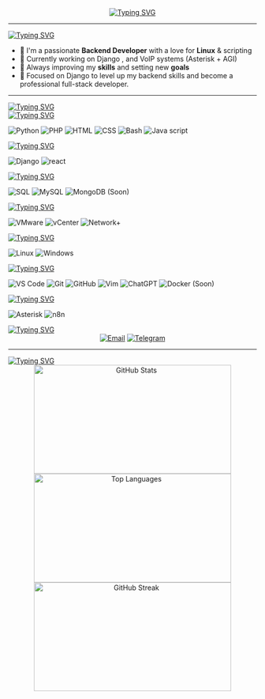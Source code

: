 <!-- Header -->
<div align="center">
  <a href="#"><img src="https://readme-typing-svg.demolab.com?font=Tektur&weight=600&size=30&duration=2000&pause=2000&color=6F6FF7&center=true&vCenter=true&multiline=true&width=500&height=125&lines=Hi+EveryBody+;I'm+Hamid+Reza+Atari;Web+developer+%26+Linux+user...." alt="Typing SVG" /></a>
</div>

---

<!--About Me-->
<div>
<a href="https://git.io/typing-svg"><img src="https://readme-typing-svg.demolab.com?font=Tektur&pause=1&color=FFFFFF&vCenter=true&repeat=false&width=150&height=50&lines=About+Me+%3A" alt="Typing SVG" /></a>
</div>

- 🧠 I'm a passionate **Backend Developer** with a love for **Linux** & scripting
- 🔭 Currently working on Django , and VoIP systems (Asterisk + AGI)
- 🧰 Always improving my **skills** and setting new **goals**
- 💬 Focused on Django to level up my backend skills and become a professional full-stack developer.

---
<!--My Skills-->
<div>
<a href="https://git.io/typing-svg"><img src="https://readme-typing-svg.demolab.com?font=Tektur&pause=1&color=FFFFFF&vCenter=true&repeat=false&width=150&height=50&lines=My+Skills+%3A" alt="Typing SVG" /></a>
</div>




<!--Languages-->
<div>
<a href="https://git.io/typing-svg"><img src="https://readme-typing-svg.demolab.com?font=Tektur&pause=1&color=FFFFFF&vCenter=true&repeat=false&width=150&height=20&lines=%F0%9F%96%A5%EF%B8%8F+Languages+%3A" alt="Typing SVG" /></a>
</div>

![Python](https://img.shields.io/badge/-Python-14354C?logo=python&logoColor=white)
![PHP](https://img.shields.io/badge/-PHP-777BB4?logo=php&logoColor=white)
![HTML](https://img.shields.io/badge/-HTML-E34F26?logo=html5&logoColor=white)
![CSS](https://img.shields.io/badge/-CSS-1572B6?logo=css3&logoColor=white)
![Bash](https://img.shields.io/badge/-Bash-00000?logo=gnubash&logoColor=white)
![Java script](https://img.shields.io/badge/-javascript-F7DF1E?logo=javascript&logoColor=F7DF1E&label=Coming+Soon)





<!--Frameworks-->
<div>
<a href="https://git.io/typing-svg"><img src="https://readme-typing-svg.demolab.com?font=Tektur&pause=1&color=FFFFFF&vCenter=true&repeat=false&width=170&height=20&lines=%F0%9F%9A%80+Frameworks+%3A" alt="Typing SVG" /></a>
</div>

![Django](https://img.shields.io/badge/-Django-092E20?logo=django&logoColor=white)
![react](https://img.shields.io/badge/-React-5ed5f6?logo=react&logoColor=5ed5f6&label=Coming+Soon) 



<!--Databases-->
<div>
<a href="https://git.io/typing-svg"><img src="https://readme-typing-svg.demolab.com?font=Tektur&pause=1&color=FFFFFF&vCenter=true&repeat=false&width=150&height=20&lines=%F0%9F%97%84%EF%B8%8F+Database+%3A" alt="Typing SVG" /></a>
</div>

![SQL](https://img.shields.io/badge/-SQL-4479A1?logo=sqlite&logoColor=white)
![MySQL](https://img.shields.io/badge/-MySQL-005C84?logo=mysql&logoColor=white)
![MongoDB (Soon)](https://img.shields.io/badge/-MongoDB-4EA94B?logo=mongodb&logoColor=4EA94B&style=flat&label=Coming+Soon)



<!--Virtualization & Networking-->
<div>
<a href="https://git.io/typing-svg"><img src="https://readme-typing-svg.demolab.com?font=Tektur&pause=1&color=FFFFFF&vCenter=true&repeat=false&width=435&height=20&lines=%F0%9F%8C%90+Virtualization+%26+Networking+%3A" alt="Typing SVG" /></a>
</div>

![VMware](https://img.shields.io/badge/-VMware-607078?logo=vmware&logoColor=white)
![vCenter](https://img.shields.io/badge/-vCenter-0078D4?logo=vmware&logoColor=white)
![Network+](https://img.shields.io/badge/-Network%2B-0081C9?logo=networkx&logoColor=white)


<!--Operating Systems-->
<div>
<a href="https://git.io/typing-svg"><img src="https://readme-typing-svg.demolab.com?font=Tektur&pause=1&color=FFFFFF&vCenter=true&repeat=false&width=435&height=20&lines=%F0%9F%96%A5%EF%B8%8F+Operating+Systems+%3A" alt="Typing SVG" /></a>
</div>


![Linux](https://img.shields.io/badge/-Linux-FCC624?logo=linux&logoColor=black)
![Windows](https://img.shields.io/badge/-Windows-0078D6?logo=windows&logoColor=white)



<!--Tools-->
<div>
<a href="https://git.io/typing-svg"><img src="https://readme-typing-svg.demolab.com?font=Tektur&pause=1&color=FFFFFF&vCenter=true&repeat=false&width=435&height=20&lines=%F0%9F%A7%B0+Tools+%3A" alt="Typing SVG" /></a>
</div>


![VS Code](https://img.shields.io/badge/-VS%20Code-007ACC?logo=visualstudiocode&logoColor=white)
![Git](https://img.shields.io/badge/-Git-F05032?logo=git&logoColor=white)
![GitHub](https://img.shields.io/badge/-GitHub-181717?logo=github&logoColor=white)
![Vim](https://img.shields.io/badge/-Vim-019733?logo=vim&logoColor=white)
![ChatGPT](https://img.shields.io/badge/-ChatGPT-10A37F?logo=openai&logoColor=white)
![Docker (Soon)](https://img.shields.io/badge/-Docker-2496ED?logo=docker&logoColor=2496ED&label=Coming+Soon)


<!--Other-->
<div>
<a href="https://git.io/typing-svg"><img src="https://readme-typing-svg.demolab.com?font=Tektur&pause=1&color=FFFFFF&vCenter=true&repeat=false&width=435&height=20&lines=%F0%9F%A7%A9+Other+%3A" alt="Typing SVG" /></a>
</div>


![Asterisk](https://img.shields.io/badge/-Asterisk-FF9900?logo=asterisk&logoColor=white)
![n8n](https://img.shields.io/badge/-n8n-e3496d?logo=n8n&logoColor=white)



<!--Social-->
<div>
<a href="https://git.io/typing-svg"><img src="https://readme-typing-svg.demolab.com?font=Tektur&pause=1&color=FFFFFF&vCenter=true&repeat=false&width=435&height=40&lines=+Let's+talk+code%2C+coffee%2C+or+crazy+ideas+%3A" alt="Typing SVG" /></a>

</div>

<div align="center">
  <a href="mailto:hamid.hra83@gmail.com"><img src="https://img.shields.io/badge/Email-D14836?style=flat&logo=gmail&logoColor=white" alt="Email"></a>
  <a href="https://t.me/xhamid-hra"><img src="https://img.shields.io/badge/Telegram-2CA5E0?style=flat&logo=telegram&logoColor=white" alt="Telegram"></a>
</div>

---

<!--GitHub Stats-->

<div>
<a href="https://git.io/typing-svg"><img src="https://readme-typing-svg.demolab.com?font=Tektur&pause=1&color=FFFFFF&vCenter=true&repeat=false&width=150&height=50&lines=GitHub+Stats+%3A" alt="Typing SVG" /></a>
</div>
<div align="center">
  <img style="height:220px ; width: 400px" src="https://github-readme-stats.vercel.app/api?username=hamid-hra&show_icons=true&theme=highcontrast" alt="GitHub Stats">
  <br/>
  <img style="height:220px ; width: 400px" src="https://github-readme-stats.vercel.app/api/top-langs/?username=hamid-hra&layout=compact&theme=chartreuse-dark" alt="Top Languages" />
  <br/>
  <img style="height:220px ; width: 400px" src="https://github-readme-streak-stats.herokuapp.com?user=hamid-hra&theme=android-dark" alt="GitHub Streak" />
</div>

